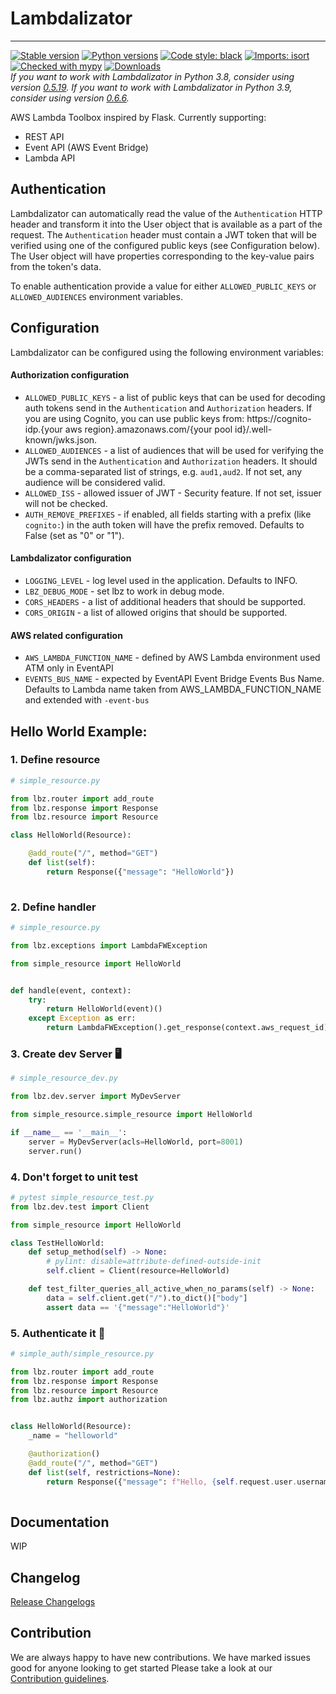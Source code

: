 # Lambdalizator

---
[![Stable version](https://img.shields.io/pypi/v/lbz.svg?color=blue)](https://pypi.org/project/lbz/)
[![Python versions](https://img.shields.io/pypi/pyversions/lbz.svg)](https://pypi.org/project/lbz/)
[![Code style: black](https://img.shields.io/badge/code%20style-black-000000.svg)](https://github.com/psf/black/)
[![Imports: isort](https://img.shields.io/badge/%20imports-isort-%231674b1.svg)](https://pycqa.github.io/isort/)
[![Checked with mypy](https://www.mypy-lang.org/static/mypy_badge.svg)](https://mypy-lang.org)
[![Downloads](https://pepy.tech/badge/lbz)](https://pepy.tech/project/lbz/)  
_If you want to work with Lambdalizator in Python 3.8, consider using version [0.5.19](https://pypi.org/project/lbz/0.5.19/)._
_If you want to work with Lambdalizator in Python 3.9, consider using version [0.6.6](https://pypi.org/project/lbz/0.5.19/)._

AWS Lambda Toolbox inspired by Flask. Currently supporting:
- REST API
- Event API (AWS Event Bridge)
- Lambda API



## Authentication

Lambdalizator can automatically read the value of the `Authentication` HTTP header and transform it
into the User object that is available as a part of the request. The `Authentication` header must
contain a JWT token that will be verified using one of the configured public keys (see Configuration
below). The User object will have properties corresponding to the key-value pairs from the token's
data.

To enable authentication provide a value for either `ALLOWED_PUBLIC_KEYS` or `ALLOWED_AUDIENCES`
environment variables.


## Configuration

Lambdalizator can be configured using the following environment variables: 

#### Authorization configuration
- `ALLOWED_PUBLIC_KEYS` - a list of public keys that can be used for decoding auth tokens send in the
  `Authentication` and `Authorization` headers. If you are using Cognito, you can use public keys from:
  https://cognito-idp.{your aws region}.amazonaws.com/{your pool id}/.well-known/jwks.json.
- `ALLOWED_AUDIENCES` - a list of audiences that will be used for verifying the JWTs send in the
  `Authentication` and `Authorization` headers. It should be a comma-separated list of strings,
  e.g. `aud1,aud2`. If not set, any audience will be considered valid.
- `ALLOWED_ISS` - allowed issuer of JWT - Security feature. If not set, issuer will not be checked.
- `AUTH_REMOVE_PREFIXES` - if enabled, all fields starting with a prefix (like `cognito:`) in the
  auth token will have the prefix removed. Defaults to False (set as "0" or "1").

#### Lambdalizator configuration 
- `LOGGING_LEVEL` - log level used in the application. Defaults to INFO.
- `LBZ_DEBUG_MODE` - set lbz to work in debug mode.
- `CORS_HEADERS` - a list of additional headers that should be supported.
- `CORS_ORIGIN` - a list of allowed origins that should be supported.

#### AWS related configuration
- `AWS_LAMBDA_FUNCTION_NAME` - defined by AWS Lambda environment used ATM only in EventAPI
- `EVENTS_BUS_NAME` - expected by EventAPI Event Bridge Events Bus Name. Defaults to Lambda name 
  taken from AWS_LAMBDA_FUNCTION_NAME and extended with `-event-bus`


## Hello World Example:
### 1. Define resource
```python
# simple_resource.py

from lbz.router import add_route
from lbz.response import Response
from lbz.resource import Resource

class HelloWorld(Resource):

    @add_route("/", method="GET")
    def list(self):
        return Response({"message": "HelloWorld"})
        
```
### 2. Define handler
```python
# simple_resource.py

from lbz.exceptions import LambdaFWException

from simple_resource import HelloWorld


def handle(event, context):
    try:
        return HelloWorld(event)()
    except Exception as err:
        return LambdaFWException().get_response(context.aws_request_id).to_dict()

```
### 3. Create dev Server 🖥️
```python
# simple_resource_dev.py

from lbz.dev.server import MyDevServer

from simple_resource.simple_resource import HelloWorld

if __name__ == '__main__':
    server = MyDevServer(acls=HelloWorld, port=8001)
    server.run()

```

### 4. Don't forget to unit test

```python
# pytest simple_resource_test.py
from lbz.dev.test import Client

from simple_resource import HelloWorld

class TestHelloWorld:
    def setup_method(self) -> None:
        # pylint: disable=attribute-defined-outside-init
        self.client = Client(resource=HelloWorld)

    def test_filter_queries_all_active_when_no_params(self) -> None:
        data = self.client.get("/").to_dict()["body"]
        assert data == '{"message":"HelloWorld"}'
```

### 5. Authenticate it 💂
```python
# simple_auth/simple_resource.py

from lbz.router import add_route
from lbz.response import Response
from lbz.resource import Resource
from lbz.authz import authorization


class HelloWorld(Resource):
    _name = "helloworld"

    @authorization()
    @add_route("/", method="GET")
    def list(self, restrictions=None):
        return Response({"message": f"Hello, {self.request.user.username} !"})
     
```

## Documentation

WIP

## Changelog


[Release Changelogs](./CHANGELOG.md)

Contribution
------------

We are always happy to have new contributions. 
We have marked issues good for anyone looking to get started
Please take a look at our [Contribution guidelines](CONTRIBUTING.md).
